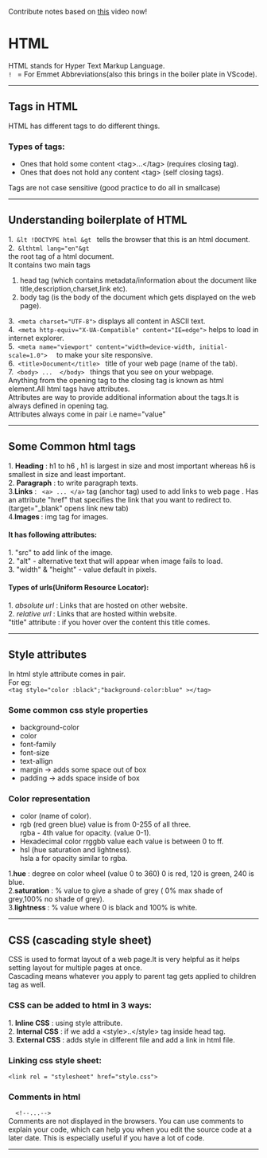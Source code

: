 Contribute notes based on [this](https://www.youtube.com/watch?v=JLKy8apeLac&list=PL2kSRH_DmWVbKFpYn3drI8Qf66ZpvZ_3L&index=2) video now!
# **HTML** # 
HTML stands for Hyper Text Markup Language. <br>
<code>! </code> = For Emmet Abbreviations(also this brings in the boiler plate in VScode).<br>
<hr>

## **Tags in HTML** ## 
HTML has different tags to do different things.
<h3>Types of tags:</h3>
<ul>
 <li> Ones that hold some content &lttag&gt...&lt/tag&gt (requires closing tag). </li>
 <li>Ones that does not hold any content &lttag&gt (self closing tags). </li>
</ul>
Tags are not case sensitive (good practice to do all in smallcase)
<hr>

## **Understanding boilerplate of HTML** ##
1.<code> &lt !DOCTYPE html &gt </code> tells the browser that this is an html document.<br>
2.<code> &lthtml lang="en"&gt </code>  the root tag of a html document.<br> 
  It contains two main tags
<ol>
 <li> head tag (which contains metadata/information about the document like title,description,charset,link etc).</li> 
 <li> body tag (is the body of the document which gets displayed on the web page).</li>
</ol>
3.<code> &ltmeta charset="UTF-8"&gt</code> displays all content in ASCII text. <br> 
4.<code> &ltmeta http-equiv="X-UA-Compatible" content="IE=edge"&gt</code> helps to load in internet explorer. <br>
5.<code> &ltmeta name="viewport" content="width=device-width, initial-scale=1.0"&gt  </code> to make your site responsive.<br>
6.<code> &lttitle&gtDocument&lt/title&gt </code>  title of your web page (name of the tab). <br>
7.<code> &ltbody&gt ...  &lt/body&gt </code> things that you see on your webpage.<br>
Anything from the opening tag to the closing tag is known as html element.All html tags have attributes.<br>
Attributes are way to provide additional information about the tags.It is always defined in opening tag.<br>
Attributes always come in pair i.e name="value"
<hr>
<h2><strong>Some Common html tags </strong></h2>
1. <strong>Heading</strong> : h1 to h6 , h1 is largest in size and most important whereas h6 is smallest in size and least important.<br>
2. <strong>Paragraph</strong> : to write paragraph texts.<br>
3.<strong>Links</strong> : <code> &lta&gt ... &lt/a&gt</code> tag (anchor tag) used to add links to web page . Has an attribute "href" that specifies the link that you want to redirect to.<br>
(target="_blank" opens link new tab) <br>
4.<strong>Images </strong> : img tag for images.
<br>
<h4>It has following attributes: </h4>
1. "src" to add link of the image.<br>
2. "alt" - alternative text that will appear when image fails to load.<br>
3. "width" & "height"  - value default in pixels.<br>
<h4>Types of urls(Uniform Resource Locator):</h4>
1. <em>absolute url</em> : Links that are hosted on other website.<br>
2. <em>relative url</em> : Links that are hosted within website.<br>
"title" attribute : if you hover over the content this title comes.
<hr>
<h2><strong>Style attributes</strong></h2>
In html style attribute comes in pair.<br>
For eg:<br>
<code>&lttag style="color :black";"background-color:blue" &gt&lt/tag&gt</code>
<h3><strong>Some common css style properties</strong></h3>
<ul>
 <li> background-color </li>
 <li> color </li>
 <li> font-family</li>
 <li> font-size </li>
 <li> text-allign </li>
 <li> margin -> adds some space out of box </li>
 <li> padding -> adds space inside of box
</li>
</ul>
<h3> <strong>Color representation</strong> </h3>
<ul>
 <li> color (name of color).</li>
 <li> rgb (red green blue) value is from 0-255 of all three. <br>
   rgba - 4th value for opacity. (value 0-1).</li>
 <li> Hexadecimal color rrggbb value each value is between 0 to ff.</li>
 <li>hsl (hue saturation and lightness).<br>
     hsla a for opacity similar to rgba.</li>
 </li>
</ul>
1.<strong>hue</strong> : degree on color wheel (value 0 to 360) 0 is red, 120 is green, 240 is blue. <br>
2.<strong>saturation</strong> : % value to give a shade of grey ( 0% max shade of grey,100% no shade of grey).<br>
3.<strong>lightness </strong> : % value where 0 is black and 100% is white.<br>
<hr>

<h2> <strong>CSS (cascading style sheet)</strong> </h2>
CSS is used to format layout of a web page.It is very helpful as it helps setting layout for multiple pages at once. <br>
Cascading means whatever you apply to parent tag gets applied to children tag as well. <br>
<h3><strong>CSS can be added to html in 3 ways:</strong></h3>
1. <strong>Inline CSS</strong> : using style attribute. <br>
2. <strong>Internal CSS</strong> : if we add a &ltstyle&gt..&lt/style&gt tag inside head tag.<br>
3. <strong>External CSS</strong> : adds style in different file and add a link in html file.<br>

<h3><strong>Linking css style sheet:</strong></h3>
<code>&ltlink rel = "stylesheet" href="style.css"&gt </code><br>

<h3><strong> Comments in html </strong></h3>
<code>  &lt!--...--&gt  </code> <br>
Comments are not displayed in the browsers. You can use comments to explain your code, which can help you when you edit the source code at a later date. This is especially useful if you have a lot of code.
<hr>




 






    

    
 

 
